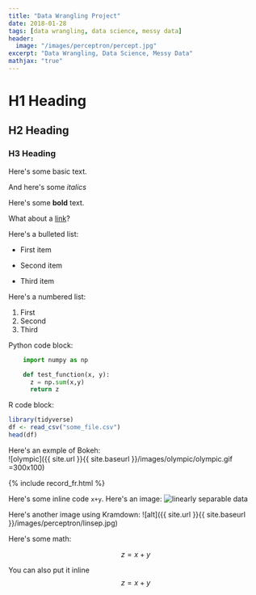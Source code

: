 ```yaml
---
title: "Data Wrangling Project"
date: 2018-01-28
tags: [data wrangling, data science, messy data]
header:
  image: "/images/perceptron/percept.jpg"
excerpt: "Data Wrangling, Data Science, Messy Data"
mathjax: "true"
---
```


# H1 Heading

## H2 Heading

### H3 Heading

Here's some basic text.

And here's some *italics*

Here's some **bold** text.

What about a [link](https://github.com/dataoptimal)?

Here's a bulleted list:
* First item
+ Second item
- Third item

Here's a numbered list:
1. First
2. Second
3. Third

Python code block:
```python
    import numpy as np

    def test_function(x, y):
      z = np.sum(x,y)
      return z
```


R code block:
```r
library(tidyverse)
df <- read_csv("some_file.csv")
head(df)
```
                                                                                        
Here's an exmple of Bokeh:   
![olympic]({{ site.url }}{{ site.baseurl }}/images/olympic/olympic.gif =300x100)
  
{% include record_fr.html %}


Here's some inline code `x+y`.
Here's an image:
<img src="{{ site.url }}{{ site.baseurl }}/images/perceptron/linsep.jpg" alt="linearly separable data">


Here's another image using Kramdown:
![alt]({{ site.url }}{{ site.baseurl }}/images/perceptron/linsep.jpg)

Here's some math:

$$z=x+y$$

You can also put it inline $$z=x+y$$
